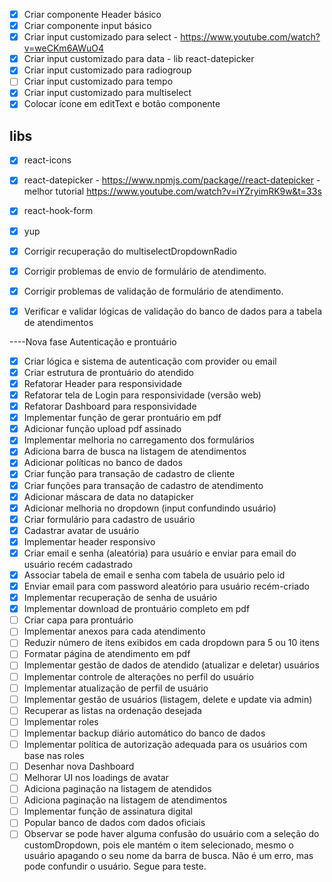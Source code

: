 - [x] Criar componente Header básico
- [x] Criar componente input básico
- [x] Criar input customizado para select - https://www.youtube.com/watch?v=weCKm6AWuO4
- [x] Criar input customizado para data - lib react-datepicker
- [x] Criar input customizado para radiogroup
- [ ] Criar input customizado para tempo
- [x] Criar input customizado para multiselect
- [x] Colocar ícone em editText e botão componente

## libs
- [x] react-icons
- [x] react-datepicker - https://www.npmjs.com/package//react-datepicker - melhor tutorial https://www.youtube.com/watch?v=iYZryimRK9w&t=33s
- [x] react-hook-form
- [x] yup

- [x] Corrigir recuperação do multiselectDropdownRadio
- [x] Corrigir problemas de envio de formulário de atendimento.
- [x] Corrigir problemas de validação de formulário de atendimento.
- [x] Verificar e validar lógicas de validação do banco de dados para a tabela de atendimentos

----Nova fase Autenticação e prontuário
- [x] Criar lógica e sistema de autenticação com provider ou email
- [x] Criar estrutura de prontuário do atendido
- [x] Refatorar Header para responsividade
- [x] Refatorar tela de Login para responsividade (versão web)
- [x] Refatorar Dashboard para responsividade
- [x] Implementar função de gerar prontuário em pdf
- [x] Adicionar função upload pdf assinado
- [x] Implementar melhoria no carregamento dos formulários
- [x] Adiciona barra de busca na listagem de atendimentos
- [x] Adicionar políticas no banco de dados
- [x] Criar função para transação de cadastro de cliente
- [x] Criar funções para transação de cadastro de atendimento
- [x] Adicionar máscara de data no datapicker
- [x] Adicionar melhoria no dropdown (input confundindo usuário)
- [x] Criar formulário para cadastro de usuário
- [x] Cadastrar avatar de usuário
- [x] Implementar header responsivo
- [x] Criar email e senha (aleatória) para usuário e enviar para email do usuário recém cadastrado
- [x] Associar tabela de email e senha com tabela de usuário pelo id
- [x] Enviar email para com password aleatório para usuário recém-criado
- [x] Implementar recuperação de senha de usuário
- [x] Implementar download de prontuário completo em pdf
- [ ] Criar capa para prontuário
- [ ] Implementar anexos para cada atendimento
- [ ] Reduzir número de itens exibidos em cada dropdown para 5 ou 10 itens
- [ ] Formatar página de atendimento em pdf
- [ ] Implementar gestão de dados de atendido (atualizar e deletar) usuários
- [ ] Implementar controle de alterações no perfil do usuário
- [ ] Implementar atualização de perfil de usuário
- [ ] Implementar gestão de usuários (listagem, delete e update via admin)
- [ ] Recuperar as listas na ordenação desejada
- [ ] Implementar roles
- [ ] Implementar backup diário automático do banco de dados
- [ ] Implementar política de autorização adequada para os usuários com base nas roles
- [ ] Desenhar nova Dashboard
- [ ] Melhorar UI nos loadings de avatar
- [ ] Adiciona paginação na listagem de atendidos
- [ ] Adiciona paginação na listagem de atendimentos
- [ ] Implementar função de assinatura digital
- [ ] Popular banco de dados com dados oficiais
- [ ] Observar se pode haver alguma confusão do usuário com a seleção do customDropdown, pois ele mantém o item selecionado, mesmo o usuário apagando o seu nome da barra de busca. Não é um erro, mas pode confundir o usuário. Segue para teste.